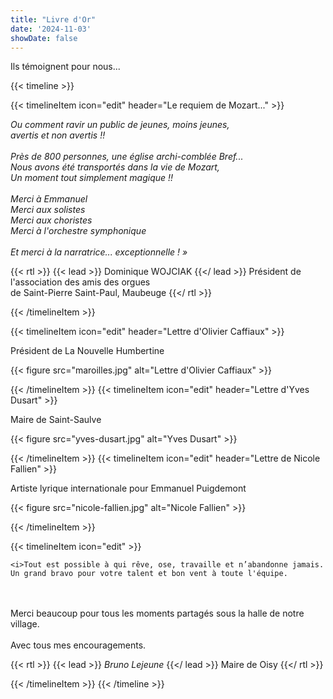 ```yaml
---
title: "Livre d'Or"
date: '2024-11-03'
showDate: false
---
```

Ils témoignent pour nous...

{{< timeline >}}

{{< timelineItem icon="edit" header="Le requiem de Mozart..." >}}

<i class="guillemets">
Ou comment ravir un public de jeunes, moins jeunes,
<br>
avertis et non avertis !!
<br>
<br>
Près de 800 personnes, une église archi-comblée Bref...
<br>
Nous avons été transportés dans la vie de Mozart,
<br>
Un moment tout simplement magique !!
<br>
<br>
Merci à Emmanuel
<br>
Merci aux solistes
<br>
Merci aux choristes
<br>
Merci à l'orchestre symphonique
<br>
<br>
Et merci à la narratrice... exceptionnelle ! »
<!-- <br> -->
<!-- Enfin vous étiez tous exceptionnels !!! -->
</i>

{{< rtl >}}
{{< lead >}}
Dominique WOJCIAK
{{</ lead >}}
Président de l'association des amis des orgues
<br>
de Saint-Pierre Saint-Paul, Maubeuge
{{</ rtl >}}

{{< /timelineItem >}}



{{< timelineItem icon="edit" header="Lettre d'Olivier Caffiaux" >}}

  Président de La Nouvelle Humbertine

  {{< figure
      src="maroilles.jpg"
      alt="Lettre d'Olivier Caffiaux"
      >}}

{{< /timelineItem >}}
{{< timelineItem icon="edit" header="Lettre d'Yves Dusart" >}}

  Maire de Saint-Saulve

  {{< figure
      src="yves-dusart.jpg"
      alt="Yves Dusart"
      >}}

{{< /timelineItem >}}
{{< timelineItem icon="edit" header="Lettre de Nicole Fallien" >}}

Artiste lyrique internationale pour Emmanuel Puigdemont

  {{< figure
      src="nicole-fallien.jpg"
      alt="Nicole Fallien"
      >}}

{{< /timelineItem >}}


{{< timelineItem icon="edit" >}}

    <i>Tout est possible à qui rêve, ose, travaille et n’abandonne jamais. Un grand bravo pour votre talent et bon vent à toute l'équipe.

<br/>
<br/>
    Merci beaucoup pour tous les moments partagés sous la halle de notre village.
<br/>
<br/>
    Avec tous mes encouragements.</i>

{{< rtl >}}
{{< lead >}}
  *Bruno Lejeune*
{{</ lead >}}
Maire de Oisy
{{</ rtl >}}

  {{< /timelineItem >}}
{{< /timeline >}}
